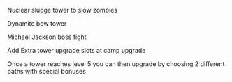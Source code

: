 Nuclear sludge tower to slow zombies

Dynamite bow tower

Michael Jackson boss fight

Add Extra tower upgrade slots at camp upgrade

Once a tower reaches level 5 you can then upgrade by choosing 2 different paths with special bonuses
